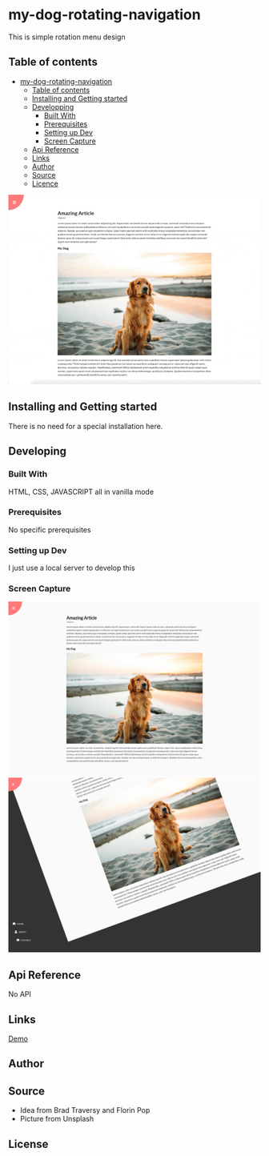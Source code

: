 # my-dog-rotating-navigation

This is simple rotation menu design 

## Table of contents

- [my-dog-rotating-navigation](#my-dog-rotating-navigation)
  - [Table of contents](#table-of-contents)
  - [Installing and Getting started](#installing-and-getting-started)
  - [Developping](#developing)
    - [Built With](#built-with)
    - [Prerequisites](#prerequisites)
    - [Setting up Dev](#setting-up-dev)
    - [Screen Capture](#screen-capture)
  - [Api Reference](#api-reference)
  - [Links](#links)
  - [Author](#author)
  - [Source](#source)
  - [Licence](#license)

![Screen Capture](https://github.com/kevinbdx35/my-dog-rotating-navigation/blob/main/screen-capture-gif.gif?raw=true)

## Installing and Getting started

There is no need for a special installation here.

## Developing

### Built With

HTML, CSS, JAVASCRIPT all in vanilla mode

### Prerequisites

No specific prerequisites

### Setting up Dev

I just use a local server to develop this

### Screen Capture
![Screen Capture](https://github.com/kevinbdx35/my-dog-rotating-navigation/blob/main/screen-capture-1.png?raw=true)
![Screen Capture](https://github.com/kevinbdx35/my-dog-rotating-navigation/blob/main/screen-capture-2.png?raw=true)

## Api Reference

No API

## Links

[Demo](https://kevinbdx35.github.io/my-dog-rotating-navigation/)

## Author

## Source

- Idea from Brad Traversy and Florin Pop
- Picture from Unsplash


## License
